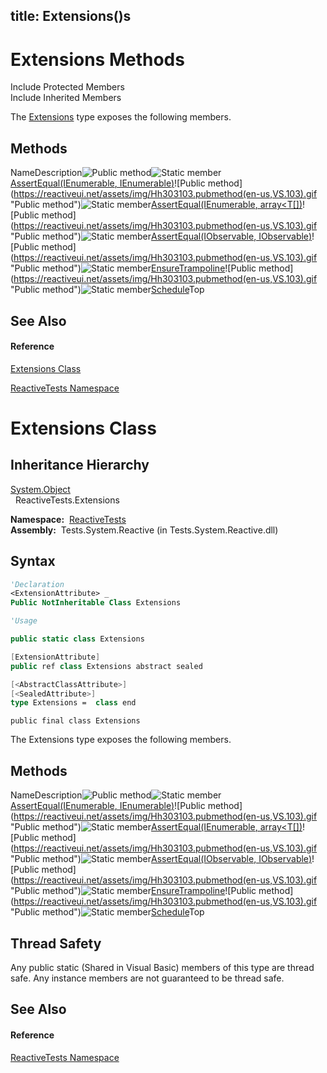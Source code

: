 title: Extensions()s
---
# Extensions Methods

Include Protected Members  
Include Inherited Members

The [Extensions](Extensions\Extensions.md) type exposes the following members.

## Methods

NameDescription![Public method](https://reactiveui.net/assets/img/Hh303103.pubmethod(en-us,VS.103).gif "Public method")![Static member](https://reactiveui.net/assets/img/Hh244319.static(en-us,VS.103).gif "Static member")[AssertEqual<T>(IEnumerable<T>, IEnumerable<T>)](https://msdn.microsoft.com/en-us/library/m:reactivetests.extensions.assertequal%60%601(system.collections.generic.ienumerable%7b%60%600%7d%2csystem.collections.generic.ienumerable%7b%60%600%7d)(v=VS.103))![Public method](https://reactiveui.net/assets/img/Hh303103.pubmethod(en-us,VS.103).gif "Public method")![Static member](https://reactiveui.net/assets/img/Hh244319.static(en-us,VS.103).gif "Static member")[AssertEqual<T>(IEnumerable<T>, array<T[])](https://msdn.microsoft.com/en-us/library/m:reactivetests.extensions.assertequal%60%601(system.collections.generic.ienumerable%7b%60%600%7d%2c%60%600%5b%5d)(v=VS.103))![Public method](https://reactiveui.net/assets/img/Hh303103.pubmethod(en-us,VS.103).gif "Public method")![Static member](https://reactiveui.net/assets/img/Hh244319.static(en-us,VS.103).gif "Static member")[AssertEqual<T>(IObservable<T>, IObservable<T>)](https://msdn.microsoft.com/en-us/library/m:reactivetests.extensions.assertequal%60%601(system.iobservable%7b%60%600%7d%2csystem.iobservable%7b%60%600%7d)(v=VS.103))![Public method](https://reactiveui.net/assets/img/Hh303103.pubmethod(en-us,VS.103).gif "Public method")![Static member](https://reactiveui.net/assets/img/Hh244319.static(en-us,VS.103).gif "Static member")[EnsureTrampoline](https://msdn.microsoft.com/en-us/library/m:reactivetests.extensions.ensuretrampoline(system.reactive.concurrency.currentthreadscheduler%2csystem.action)(v=VS.103))![Public method](https://reactiveui.net/assets/img/Hh303103.pubmethod(en-us,VS.103).gif "Public method")![Static member](https://reactiveui.net/assets/img/Hh244319.static(en-us,VS.103).gif "Static member")[Schedule](https://msdn.microsoft.com/en-us/library/m:reactivetests.extensions.schedule(microsoft.reactive.testing.testscheduler%2csystem.action%2csystem.int64)(v=VS.103))Top

## See Also

#### Reference

[Extensions Class](Extensions\Extensions.md)

[ReactiveTests Namespace](ReactiveTests\ReactiveTests.md)





# Extensions Class

## Inheritance Hierarchy

[System.Object](https://msdn.microsoft.com/en-us/library/e5kfa45b)  
  ReactiveTests.Extensions

**Namespace:**  [ReactiveTests](ReactiveTests\ReactiveTests.md)  
**Assembly:**  Tests.System.Reactive (in Tests.System.Reactive.dll)

## Syntax

```vb
'Declaration
<ExtensionAttribute> _
Public NotInheritable Class Extensions
```

```vb
'Usage
```

```csharp
public static class Extensions
```

```c++
[ExtensionAttribute]
public ref class Extensions abstract sealed
```

```fsharp
[<AbstractClassAttribute>]
[<SealedAttribute>]
type Extensions =  class end
```

```jscript
public final class Extensions
```

The Extensions type exposes the following members.

## Methods

NameDescription![Public method](https://reactiveui.net/assets/img/Hh303103.pubmethod(en-us,VS.103).gif "Public method")![Static member](https://reactiveui.net/assets/img/Hh244319.static(en-us,VS.103).gif "Static member")[AssertEqual<T>(IEnumerable<T>, IEnumerable<T>)](https://msdn.microsoft.com/en-us/library/m:reactivetests.extensions.assertequal%60%601(system.collections.generic.ienumerable%7b%60%600%7d%2csystem.collections.generic.ienumerable%7b%60%600%7d)(v=VS.103))![Public method](https://reactiveui.net/assets/img/Hh303103.pubmethod(en-us,VS.103).gif "Public method")![Static member](https://reactiveui.net/assets/img/Hh244319.static(en-us,VS.103).gif "Static member")[AssertEqual<T>(IEnumerable<T>, array<T[])](https://msdn.microsoft.com/en-us/library/m:reactivetests.extensions.assertequal%60%601(system.collections.generic.ienumerable%7b%60%600%7d%2c%60%600%5b%5d)(v=VS.103))![Public method](https://reactiveui.net/assets/img/Hh303103.pubmethod(en-us,VS.103).gif "Public method")![Static member](https://reactiveui.net/assets/img/Hh244319.static(en-us,VS.103).gif "Static member")[AssertEqual<T>(IObservable<T>, IObservable<T>)](https://msdn.microsoft.com/en-us/library/m:reactivetests.extensions.assertequal%60%601(system.iobservable%7b%60%600%7d%2csystem.iobservable%7b%60%600%7d)(v=VS.103))![Public method](https://reactiveui.net/assets/img/Hh303103.pubmethod(en-us,VS.103).gif "Public method")![Static member](https://reactiveui.net/assets/img/Hh244319.static(en-us,VS.103).gif "Static member")[EnsureTrampoline](https://msdn.microsoft.com/en-us/library/m:reactivetests.extensions.ensuretrampoline(system.reactive.concurrency.currentthreadscheduler%2csystem.action)(v=VS.103))![Public method](https://reactiveui.net/assets/img/Hh303103.pubmethod(en-us,VS.103).gif "Public method")![Static member](https://reactiveui.net/assets/img/Hh244319.static(en-us,VS.103).gif "Static member")[Schedule](https://msdn.microsoft.com/en-us/library/m:reactivetests.extensions.schedule(microsoft.reactive.testing.testscheduler%2csystem.action%2csystem.int64)(v=VS.103))Top

## Thread Safety

Any public static (Shared in Visual Basic) members of this type are thread safe. Any instance members are not guaranteed to be thread safe.

## See Also

#### Reference

[ReactiveTests Namespace](ReactiveTests\ReactiveTests.md)
